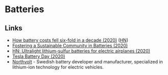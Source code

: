 # Batteries

## Links

- [How battery costs fell six-fold in a decade (2020)](https://arstechnica.com/features/2020/05/the-story-of-cheaper-batteries-from-smartphones-to-teslas/) ([HN](https://news.ycombinator.com/item?id=23271009))
- [Fostering a Sustainable Community in Batteries (2020)](https://pubs.acs.org/doi/10.1021/acsenergylett.0c01304)
- [HN: Ultralight lithium-sulfur batteries for electric airplanes (2020)](https://news.ycombinator.com/item?id=24213867)
- [Tesla Battery Day (2020)](https://youtu.be/l6T9xIeZTds?t=6029)
- [Northvolt](https://northvolt.com/) - Swedish battery developer and manufacturer, specialized in lithium-ion technology for electric vehicles.
